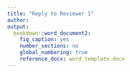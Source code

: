 ```yaml
---
title: "Reply to Reviewer 1"
author: 
output:
  bookdown::word_document2:
    fig_caption: yes
    number_sections: no
    global_numbering: true
    reference_docx: word_template.docx
---
```


